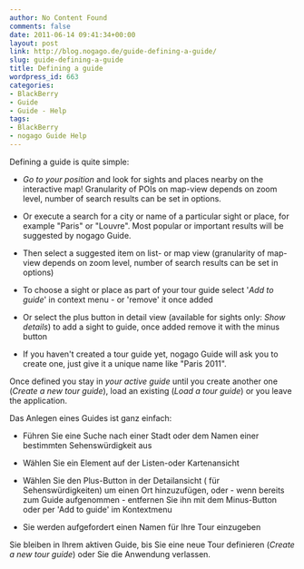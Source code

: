 ```yaml
---
author: No Content Found
comments: false
date: 2011-06-14 09:41:34+00:00
layout: post
link: http://blog.nogago.de/guide-defining-a-guide/
slug: guide-defining-a-guide
title: Defining a guide
wordpress_id: 663
categories:
- BlackBerry
- Guide
- Guide - Help
tags:
- BlackBerry
- nogago Guide Help
---
```


Defining a guide is quite simple:



	
  * _Go to your position_ and look for sights and places nearby on the interactive map! Granularity of POIs on map-view depends on zoom level, number of search results can be set in options.

	
  * Or execute a search for a city or name of a particular sight or place, for example "Paris" or "Louvre". Most popular or important results will be suggested by nogago Guide.

	
  * Then select a suggested item on list- or map view (granularity of map-view depends on zoom level, number of search results can be set in options)

	
  * To choose a sight or place as part of your tour guide select '_Add to guide_' in context menu - or 'remove' it once added

	
  * Or select the plus button in detail view (available for sights only: _Show details_) to add a sight to guide, once added remove it with the minus button

	
  * If you haven't created a tour guide yet, nogago Guide will ask you to create one, just give it a unique name like "Paris 2011".




Once defined you stay in _your active guide_ until you create another one (_Create a new tour guide_), load an existing (_Load a tour guide_) or you leave the application.

Das Anlegen eines Guides ist ganz einfach:



	
  * Führen Sie eine Suche nach einer Stadt oder dem Namen einer bestimmten Sehenswürdigkeit aus

	
  * Wählen Sie ein Element auf der Listen-oder Kartenansicht

	
  * Wählen Sie den Plus-Button in der Detailansicht ( für Sehenswürdigkeiten) um einen Ort hinzuzufügen, oder - wenn bereits zum Guide aufgenommen - entfernen Sie ihn mit dem Minus-Button oder per 'Add to guide' im Kontextmenu

	
  * Sie werden aufgefordert einen Namen für Ihre Tour einzugeben


Sie bleiben in Ihrem aktiven Guide, bis Sie eine neue Tour definieren (_Create a new tour guide_) oder Sie die Anwendung verlassen.
